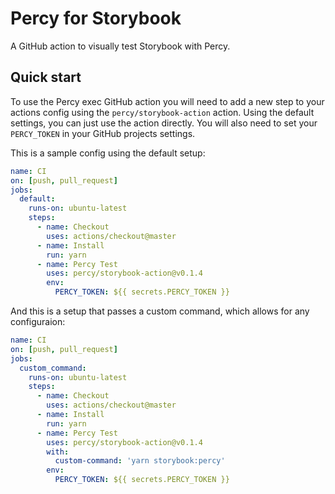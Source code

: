 # Percy for Storybook

A GitHub action to visually test Storybook with Percy.

## Quick start

To use the Percy exec GitHub action you will need to add a new step to your
actions config using the `percy/storybook-action` action. Using the default
settings, you can just use the action directly. You will also need to set your
`PERCY_TOKEN` in your GitHub projects settings.

This is a sample config using the default setup:

``` yaml
name: CI
on: [push, pull_request]
jobs:
  default:
    runs-on: ubuntu-latest
    steps:
      - name: Checkout
        uses: actions/checkout@master
      - name: Install
        run: yarn
      - name: Percy Test
        uses: percy/storybook-action@v0.1.4
        env:
          PERCY_TOKEN: ${{ secrets.PERCY_TOKEN }}
```

And this is a setup that passes a custom command, which allows for any
configuraion:

``` yaml
name: CI
on: [push, pull_request]
jobs:
  custom_command:
    runs-on: ubuntu-latest
    steps:
      - name: Checkout
        uses: actions/checkout@master
      - name: Install
        run: yarn
      - name: Percy Test
        uses: percy/storybook-action@v0.1.4
        with:
          custom-command: 'yarn storybook:percy'
        env:
          PERCY_TOKEN: ${{ secrets.PERCY_TOKEN }}
```
